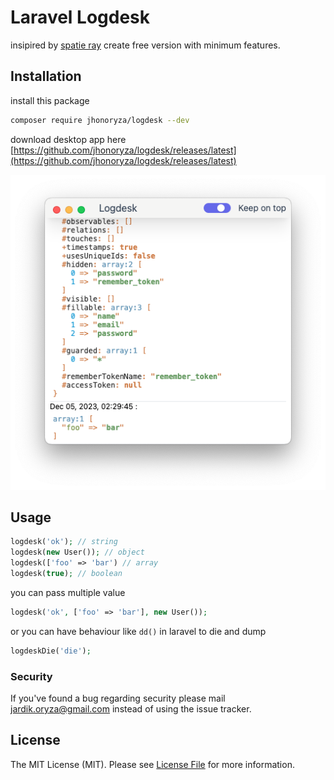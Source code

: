 # Laravel Logdesk

insipired by [spatie ray](https://github.com/spatie/laravel-ray) create free version with minimum features.

## Installation

install this package

```bash
composer require jhonoryza/logdesk --dev
```

download desktop app here [https://github.com/jhonoryza/logdesk/releases/latest](https://github.com/jhonoryza/logdesk/releases/latest)

![image](./logdesk-2.png)

## Usage

```php
logdesk('ok'); // string
logdesk(new User()); // object
logdesk(['foo' => 'bar') // array
logdesk(true); // boolean
```

you can pass multiple value

```php
logdesk('ok', ['foo' => 'bar'], new User());
```

or you can have behaviour like `dd()` in laravel to die and dump

```php
logdeskDie('die');
```

### Security

If you've found a bug regarding security please mail [jardik.oryza@gmail.com](mailto:jardik.oryza@gmail.com) instead of using the issue tracker.

## License

The MIT License (MIT). Please see [License File](LICENSE.md) for more information.
